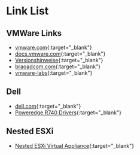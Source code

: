 # Link List


## VMWare Links

- [vmware.com](https://www.vmware.com/){:target="_blank"}
- [docs.vmware.com](https://docs.vmware.com/de/){:target="_blank"}
- [Versionshinweise](https://docs.vmware.com/de/VMware-vSphere/8.0/rn/vmware-vsphere-80-release-notes/index.html){:target="_blank"}
- [braoadcom.com](https://www.broadcom.com/){:target="_blank"}
- [vmware-labs](https://www.vmware.com/resources/hands-on-labs.html){:target="_blank"}

## Dell

- [dell.com](https://www.dell.com/de-de){:target="_blank"}
- [Poweredge R740 Drivers](https://www.dell.com/support/home/de-ch/product-support/product/poweredge-r740/drivers){:target="_blank"}


## Nested ESXi

- [Nested ESXi Virtual Appliance](https://williamlam.com/nested-virtualization/nested-esxi-virtual-appliance){:target="_blank"}




